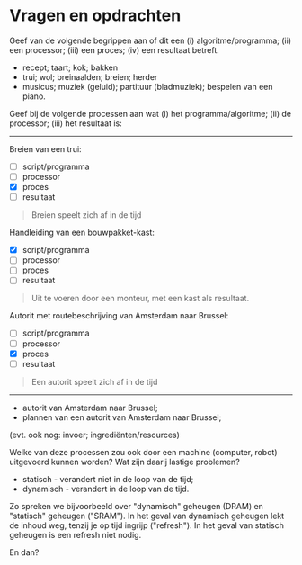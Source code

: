 # Vragen en opdrachten

Geef van de volgende begrippen aan of dit een (i) algoritme/programma; (ii) een processor; (iii) een proces; (iv) een resultaat betreft.

* recept; taart; kok; bakken
* trui; wol; breinaalden; breien; herder
* musicus; muziek (geluid); partituur (bladmuziek); bespelen van een piano.

Geef bij de volgende processen aan wat (i) het programma/algoritme; (ii) de processor; (iii) het resultaat is:

---

Breien van een trui:

- [ ] script/programma
- [ ] processor
- [x] proces
- [ ] resultaat

> Breien speelt zich af in de tijd

Handleiding van een bouwpakket-kast:

- [x] script/programma
- [ ] processor
- [ ] proces
- [ ] resultaat

> Uit te voeren door een monteur, met een kast als resultaat.

Autorit met routebeschrijving van Amsterdam naar Brussel:

- [ ] script/programma
- [ ] processor
- [x] proces
- [ ] resultaat

> Een autorit speelt zich af in de tijd

---

* autorit van Amsterdam naar Brussel;
* plannen van een autorit van Amsterdam naar Brussel;

(evt. ook nog: invoer; ingrediënten/resources)


Welke van deze processen zou ook door een machine (computer, robot) uitgevoerd kunnen worden? Wat zijn daarij lastige problemen?

* statisch - verandert niet in de loop van de tijd;
* dynamisch - verandert in de loop van de tijd.

Zo spreken we bijvoorbeeld over "dynamisch" geheugen (DRAM) en "statisch" geheugen ("SRAM"). In het geval van dynamisch geheugen lekt de inhoud weg, tenzij je op tijd ingrijp ("refresh"). In het geval van statisch geheugen is een refresh niet nodig.



En dan?
